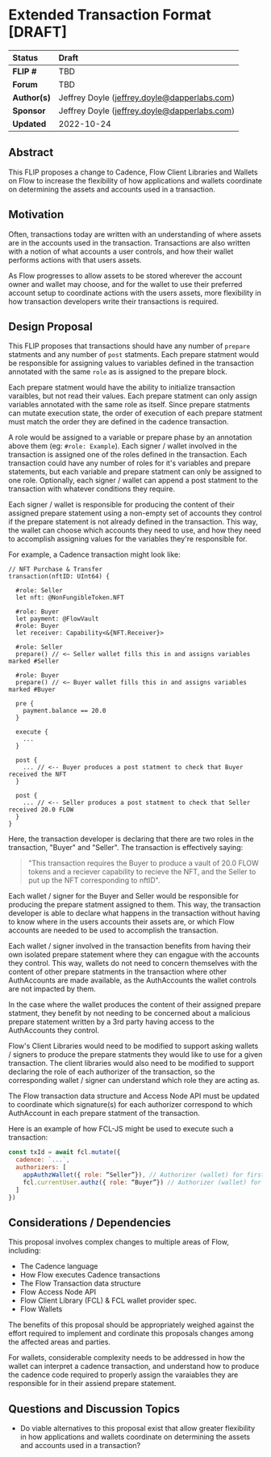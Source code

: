 # Extended Transaction Format [DRAFT]

| Status        | Draft                                                          |
| :------------ | :------------------------------------------------------------- |
| **FLIP #**    | TBD                                                            |
| **Forum**     | TBD                                                            |
| **Author(s)** | Jeffrey Doyle (jeffrey.doyle@dapperlabs.com)                   |
| **Sponsor**   | Jeffrey Doyle (jeffrey.doyle@dapperlabs.com)                   |
| **Updated**   | 2022-10-24 

## Abstract

This FLIP proposes a change to Cadence, Flow Client Libraries and Wallets on Flow to increase the flexibility of how applications and wallets coordinate on determining the assets and accounts used in a transaction.

## Motivation

Often, transactions today are written with an understanding of where assets are in the accounts used in the transaction. Transactions are also written with a notion of what accounts a user controls, and how their wallet performs actions with that users assets.

As Flow progresses to allow assets to be stored wherever the account owner and wallet may choose, and for the wallet to use their preferred account setup to coordinate actions with the users assets, more flexibility in how transaction developers write their transactions is required.

## Design Proposal

This FLIP proposes that transactions should have any number of `prepare` statments and any number of `post` statments. Each prepare statment would be responsible for assigning values to variables defined in the transaction annotated with the same `role` as is assigned to the prepare block. 

Each prepare statment would have the ability to initialize transaction varaibles, but not read their values. Each prepare statment can only assign variables annotated with the same role as itself. Since prepare statments can mutate execution state, the order of execution of each prepare statment must match the order they are defined in the cadence transaction.

A role would be assigned to a variable or prepare phase by an annotation above them (eg: `#role: Example`). Each signer / wallet involved in the transaction is assigned one of the roles defined in the transaction. Each transaction could have any number of roles for it's variables and prepare statements, but each variable and prepare statment can only be assigned to one role. Optionally, each signer / wallet can append a post statment to the transaction with whatever conditions they require.

Each signer / wallet is responsible for producing the content of their assigned prepare statement using a non-empty set of accounts they control if the prepare statement is not already defined in the transaction. This way, the wallet can choose which accounts they need to use, and how they need to accomplish assigning values for the variables they're responsible for.

For example, a Cadence transaction might look like:

```cadence
// NFT Purchase & Transfer
transaction(nftID: UInt64) {

  #role: Seller
  let nft: @NonFungibleToken.NFT  

  #role: Buyer
  let payment: @FlowVault
  #role: Buyer
  let receiver: Capability<&{NFT.Receiver}> 

  #role: Seller
  prepare() // <— Seller wallet fills this in and assigns variables marked #Seller  
  
  #role: Buyer
  prepare() // <— Buyer wallet fills this in and assigns variables marked #Buyer
 
  pre {
  	payment.balance == 20.0
  }

  execute {
    ...
  }

  post {
    ... // <-- Buyer produces a post statment to check that Buyer received the NFT
  }

  post {
    ... // <-- Seller produces a post statment to check that Seller received 20.0 FLOW
  }
}
```

Here, the transaction developer is declaring that there are two roles in the transaction, "Buyer" and "Seller". The transaction is effectively saying:

> "This transaction requires the Buyer to produce a vault of 20.0 FLOW tokens and a reciever capability to recieve the NFT, and the Seller to put up the NFT corresponding to nftID".

Each wallet / signer for the Buyer and Seller would be responsible for producing the prepare statment assigned to them. This way, the transaction developer is able to declare what happens in the transaction without having to know where in the users accounts their assets are, or which Flow accounts are needed to be used to accomplish the transaction.

Each wallet / signer involved in the transaction benefits from having their own isolated prepare statement where they can engague with the accounts they control. This way, wallets do not need to concern themselves with the content of other prepare statments in the transaction where other AuthAccounts are made available, as the AuthAccounts the wallet controls are not impacted by them. 

In the case where the wallet produces the content of their assigned prepare statment, they benefit by not needing to be concerned about a malicious prepare statement written by a 3rd party having access to the AuthAccounts they control.

Flow's Client Libraries would need to be modified to support asking wallets / signers to produce the prepare statments they would like to use for a given transaction. The client libraries would also need to be modified to support declaring the role of each authorizer of the transaction, so the corresponding wallet / signer can understand which role they are acting as.

The Flow transaction data structure and Access Node API must be updated to coordinate which signature(s) for each authorizer correspond to which AuthAccount in each prepare statment of the transaction.

Here is an example of how FCL-JS might be used to execute such a transaction:

```javascript 
const txId = await fcl.mutate({
  cadence: `...`,
  authorizers: [
    appAuthzWallet({ role: “Seller”}), // Authorizer (wallet) for first prepare block (#Seller)
    fcl.currentUser.authz({ role: “Buyer”}) // Authorizer (wallet) for second prepare block (#Buyer)
  ]
})
```

## Considerations / Dependencies

This proposal involves complex changes to multiple areas of Flow, including:
- The Cadence language
- How Flow executes Cadence transactions
- The Flow Transaction data structure 
- Flow Access Node API
- Flow Client Library (FCL) & FCL wallet provider spec.
- Flow Wallets

The benefits of this proposal should be appropriately weighed against the effort required to implement and cordinate this proposals changes among the affected areas and parties.

For wallets, considerable complexity needs to be addressed in how the wallet can interpret a cadence transaction, and understand how to produce the cadence code required to properly assign the varaiables they are responsible for in their assiend prepare statement.

## Questions and Discussion Topics

- Do viable alternatives to this proposal exist that allow greater flexibility in how applications and wallets coordinate on determining the assets and accounts used in a transaction?

